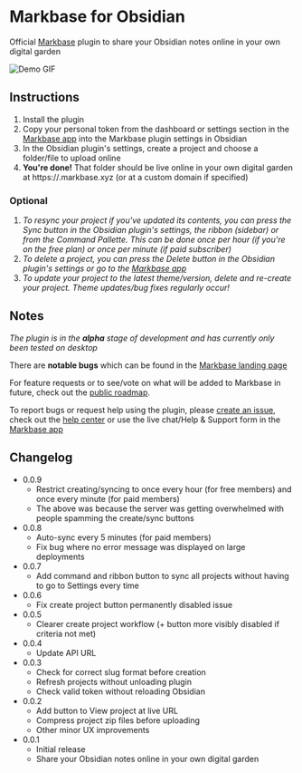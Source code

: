 # Markbase for Obsidian

Official [Markbase](https://markbase.xyz) plugin to share your Obsidian notes online in your own digital garden

![Demo GIF](./src/assets/demo.gif)

## Instructions

1. Install the plugin
2. Copy your personal token from the dashboard or settings section in the [Markbase app](https://app.markbase.xyz) into the Markbase plugin settings in Obsidian
3. In the Obsidian plugin's settings, create a project and choose a folder/file to upload online
4. **You're done!** That folder should be live online in your own digital garden at https://<project-slug>.markbase.xyz (or at a custom domain if specified)

### Optional

1. *To resync your project if you've updated its contents, you can press the Sync button in the Obsidian plugin's settings, the ribbon (sidebar) or from the Command Pallette. This can be done once per hour (if you're on the free plan) or once per minute (if paid subscriber)*
2. *To delete a project, you can press the Delete button in the Obsidian plugin's settings or go to the [Markbase app](https://app.markbase.xyz)*
3. *To update your project to the latest theme/version, delete and re-create your project. Theme updates/bug fixes regularly occur!*

## Notes

*The plugin is in the **alpha** stage of development and has currently only been tested on desktop*

There are **notable bugs** which can be found in the [Markbase landing page](https://markbase.xyz)

For feature requests or to see/vote on what will be added to Markbase in future, check out the [public roadmap](https://markbase.featurebase.app/).

To report bugs or request help using the plugin, please [create an issue](https://github.com/markbaseteam/obsidian-markbase), check out the [help center](https://markbase.tawk.help/) or use the live chat/Help & Support form in the [Markbase app](https://app.markbase.xyz)

## Changelog

- 0.0.9
  - Restrict creating/syncing to once every hour (for free members) and once every  minute (for paid members)
  - The above was because the server was getting overwhelmed with people spamming the create/sync buttons
- 0.0.8
  - Auto-sync every 5 minutes (for paid members)
  - Fix bug where no error message was displayed on large deployments
- 0.0.7
  - Add command and ribbon button to sync all projects without having to go to Settings every time
- 0.0.6
  - Fix create project button permanently disabled issue
- 0.0.5
  - Clearer create project workflow (+ button more visibly disabled if criteria not met)
- 0.0.4
  - Update API URL
- 0.0.3
  - Check for correct slug format before creation
  - Refresh projects without unloading plugin
  - Check valid token without reloading Obsidian
- 0.0.2
  - Add button to View project at live URL
  - Compress project zip files before uploading
  - Other minor UX improvements
- 0.0.1
  - Initial release
  - Share your Obsidian notes online in your own digital garden
